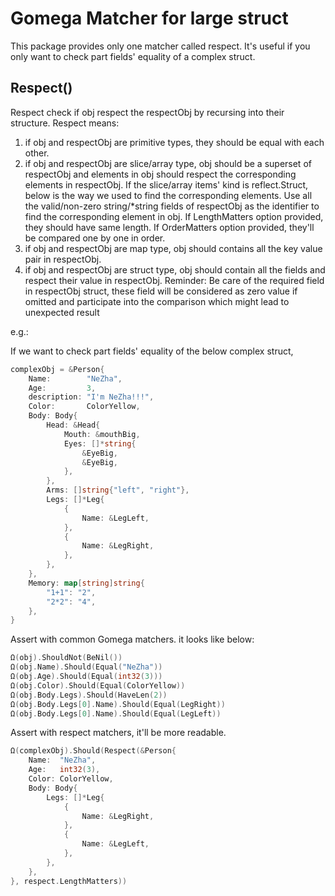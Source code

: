# Gomega Matcher for large struct

This package provides only one matcher called respect. It's useful if you only want to check part fields' equality of a complex struct.

## Respect()

Respect check if obj respect the respectObj by recursing into their structure. Respect means:
1. if obj and respectObj are primitive types, they should be equal with each other.
2. if obj and respectObj are slice/array type, obj should be a superset of respectObj and elements in obj should respect the corresponding elements in respectObj. If the slice/array items' kind is reflect.Struct, below is the way we used to find the corresponding elements.
   Use all the valid/non-zero string/*string fields of respectObj as the identifier to find the corresponding element in obj.
   If LengthMatters option provided, they should have same length. If OrderMatters option provided, they'll be compared one by one in order.
3. if obj and respectObj are map type, obj should contains all the key value pair in respectObj.
4. if obj and respectObj are struct type, obj should contain all the fields and respect their value in respectObj.
   Reminder: Be care of the required field in respectObj struct, these field will be considered as zero value if omitted and participate into the comparison which might lead to unexpected result

e.g.:

If we want to check part fields' equality of the below complex struct,

```go
complexObj = &Person{
	Name:        "NeZha",
	Age:         3,
	description: "I'm NeZha!!!",
	Color:       ColorYellow,
	Body: Body{
		Head: &Head{
			Mouth: &mouthBig,
			Eyes: []*string{
				&EyeBig,
				&EyeBig,
			},
		},
		Arms: []string{"left", "right"},
		Legs: []*Leg{
			{
				Name: &LegLeft,
			},
			{
				Name: &LegRight,
			},
		},
	},
	Memory: map[string]string{
		"1+1": "2",
		"2*2": "4",
	},
}
```

Assert with common Gomega matchers. it looks like below:

```go
Ω(obj).ShouldNot(BeNil())
Ω(obj.Name).Should(Equal("NeZha"))
Ω(obj.Age).Should(Equal(int32(3)))
Ω(obj.Color).Should(Equal(ColorYellow))
Ω(obj.Body.Legs).Should(HaveLen(2))
Ω(obj.Body.Legs[0].Name).Should(Equal(LegRight))
Ω(obj.Body.Legs[0].Name).Should(Equal(LegLeft))
```

Assert with respect matchers, it'll be more readable.

```go
Ω(complexObj).Should(Respect(&Person{
	Name:  "NeZha",
	Age:   int32(3),
	Color: ColorYellow,
	Body: Body{
		Legs: []*Leg{
		    {
			    Name: &LegRight,
		    },
		    {
			    Name: &LegLeft,
		    },
		},
	},
}, respect.LengthMatters))
```